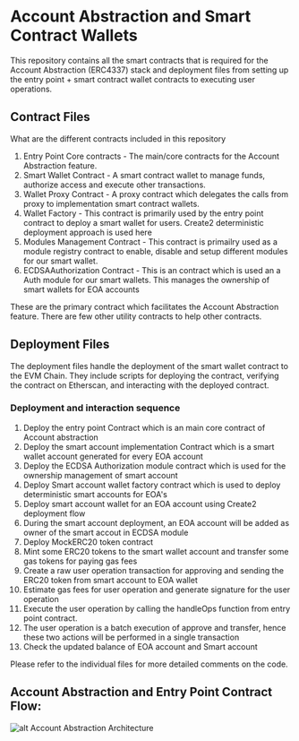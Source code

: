 # Account Abstraction and Smart Contract Wallets

This repository contains all the smart contracts that is required for the Account Abstraction (ERC4337) stack and deployment files from setting up the entry point + smart contract wallet contracts to executing user operations.

## Contract Files

What are the different contracts included in this repository
1. Entry Point Core contracts - The main/core contracts for the Account Abstraction feature.
2. Smart Wallet Contract - A smart contract wallet to manage funds, authorize access and execute other transactions.
3. Wallet Proxy Contract - A proxy contract which delegates the calls from proxy to implementation smart contract wallets.
4. Wallet Factory - This contract is primarily used by the entry point contract to deploy a smart wallet for users. Create2 deterministic deployment approach is used here
5. Modules Management Contract - This contract is primailry used as a module registry contract to enable, disable and setup different modules for our smart wallet.
6. ECDSAAuthorization Contract - This is an contract which is used an a Auth module for our smart wallets. This manages the ownership of smart wallets for EOA accounts

These are the primary contract which facilitates the Account Abstraction feature. There are few other utility contracts to help other contracts.

## Deployment Files

The deployment files handle the deployment of the smart wallet contract to the EVM Chain. They include scripts for deploying the contract, verifying the contract on Etherscan, and interacting with the deployed contract.

### Deployment and interaction sequence

1. Deploy the entry point Contract which is an main core contract of Account abstraction
2. Deploy the smart account implementation Contract which is a smart wallet account generated for every EOA account
3. Deploy the ECDSA Authorization module contract which is used for the ownership management of smart account
4. Deploy Smart account wallet factory contract which is used to deploy deterministic smart accounts for EOA's
5. Deploy smart account wallet for an EOA account using Create2 deployment flow
6. During the smart account deployment, an EOA account will be added as owner of the smart accout in ECDSA module
7. Deploy MockERC20 token contract
8. Mint some ERC20 tokens to the smart wallet account and transfer some gas tokens for paying gas fees
9. Create a raw user operation transaction for approving and sending the ERC20 token from smart account to EOA wallet
10. Estimate gas fees for user operation and generate signature for the user operation
11. Execute the user operation by calling the handleOps function from entry point contract.
12. The user operation is a batch execution of approve and transfer, hence these two actions will be performed in a single transaction
13. Check the updated balance of EOA account and Smart account

Please refer to the individual files for more detailed comments on the code.

## Account Abstraction and Entry Point Contract Flow:


![alt Account Abstraction Architecture](https://github.com/venkatesh16031999/Blockchain/blob/erc4337/account-abstraction/EntryPointContract.png)



